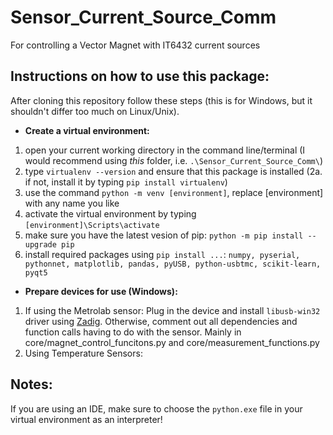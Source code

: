 # Sensor_Current_Source_Comm
For controlling a Vector Magnet with IT6432 current sources

## Instructions on how to use this package:
After cloning this repository follow these steps (this is for Windows, but it shouldn't differ too much on Linux/Unix).
* **Create a virtual environment:**
1. open your current working directory in the command line/terminal (I would recommend using _this_ folder, i.e. `.\Sensor_Current_Source_Comm\`)
2. type `virtualenv --version` and ensure that this package is installed
  (2a. if not, install it by typing `pip install virtualenv`)
3. use the command `python -m venv [environment]`, replace [environment] with any name you like
4. activate the virtual environment by typing `[environment]\Scripts\activate`
5. make sure you have the latest vesion of pip: `python -m pip install --upgrade pip`
6. install required packages using `pip install ...`: `numpy, pyserial, pythonnet, matplotlib, pandas, pyUSB, python-usbtmc, scikit-learn, pyqt5`

* **Prepare devices for use (Windows):**
1. If using the Metrolab sensor: Plug in the device and install `libusb-win32` driver using [Zadig](https://zadig.akeo.ie/).
    Otherwise, comment out all dependencies and function calls having to do with the sensor. Mainly in core/magnet_control_funcitons.py
    and core/measurement_functions.py
2. Using Temperature Sensors: 

## Notes:
If you are using an IDE, make sure to choose the `python.exe` file in your virtual environment as an interpreter!
